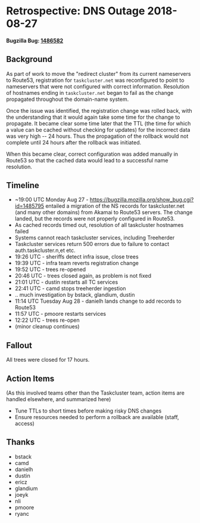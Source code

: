 # Retrospective: DNS Outage 2018-08-27
#### Bugzilla Bug: [1486582](https://bugzilla.mozilla.org/show_bug.cgi?id=1486582)

## Background

As part of work to move the "redirect cluster" from its current nameservers to
Route53, registration for `taskcluster.net` was reconfigured to point to
nameservers that were not configured with correct information.  Resolution of
hostnames ending in `taskcluster.net` began to fail as the change propagated
throughout the domain-name system.

Once the issue was identified, the registration change was rolled back, with
the understanding that it would again take some time for the change to
propagate.  It became clear some time later that the TTL (the time for which a
value can be cached without checking for updates) for the incorrect data was
very high -- 24 hours.  Thus the propagation of the rollback would not complete
until 24 hours after the rollback was initiated.

When this became clear, correct configuration was added manually in Route53 so
that the cached data would lead to a successful name resolution.

## Timeline
  - ~19:00 UTC Monday Aug 27 - https://bugzilla.mozilla.org/show_bug.cgi?id=1485795 entailed a migration of the NS records for taskcluster.net (and many other domains) from Akamai to Route53 servers.  The change landed, but the records were not properly configured in Route53.
  - As cached records timed out, resolution of all taskcluster hostnames failed
  - Systems cannot reach taskcluster services, including Treeherder
  - Taskcluster services return 500 errors due to failure to contact auth.taskcluster.n,et etc.
  - 19:26 UTC - sheriffs detect infra issue, close trees
  - 19:39 UTC - infra team reverts registration change
  - 19:52 UTC - trees re-opened
  - 20:46 UTC - trees closed again, as problem is not fixed
  - 21:01 UTC - dustin restarts all TC services
  - 22:41 UTC - camd stops treeherder ingestion
  - .. much investigation by bstack, glandium, dustin
  - 11:14 UTC Tuesday Aug 28 - danielh lands change to add records to Route53
  - 11:57 UTC - pmoore restarts services
  - 12:22 UTC - trees re-open
  - (minor cleanup continues)

## Fallout

All trees were closed for 17 hours.

## Action Items

(As this involved teams other than the Taskcluster team, action items are handled elsewhere, and summarized here)

  - Tune TTLs to short times before making risky DNS changes
  - Ensure resources needed to perform a rollback are available (staff, access)

## Thanks

  - bstack
  - camd
  - danielh
  - dustin
  - ericz
  - glandium
  - joeyk
  - nli
  - pmoore
  - ryanc
